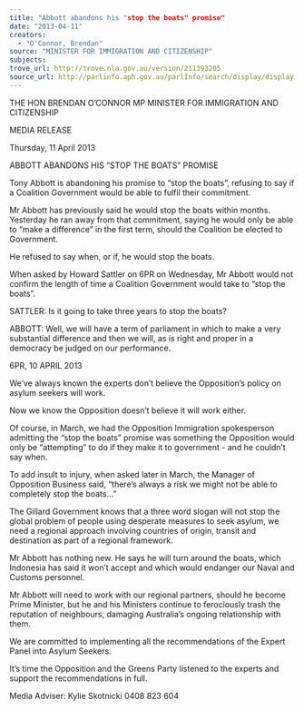 ```yaml
---
title: "Abbott abandons his "stop the boats" promise"
date: "2013-04-11"
creators:
  - "O'Connor, Brendan"
source: "MINISTER FOR IMMIGRATION AND CITIZENSHIP"
subjects:
trove_url: http://trove.nla.gov.au/version/211393205
source_url: http://parlinfo.aph.gov.au/parlInfo/search/display/display.w3p;query=Id%3A%22media/pressrel/2365645%22
---
```


 THE HON BRENDAN O’CONNOR MP  MINISTER FOR IMMIGRATION AND CITIZENSHIP    

 MEDIA RELEASE    

 Thursday, 11 April 2013    

 ABBOTT ABANDONS HIS “STOP THE BOATS” PROMISE 

 Tony Abbott is abandoning his promise to “stop the boats”, refusing to say if a Coalition  Government would be able to fulfil their commitment. 

 Mr Abbott has previously said he would stop the boats within months. Yesterday he ran away  from that commitment, saying he would only be able to “make a difference” in the first term,  should the Coalition be elected to Government. 

 He refused to say when, or if, he would stop the boats. 

 When asked by Howard Sattler on 6PR on Wednesday, Mr Abbott would not confirm the length  of time a Coalition Government would take to “stop the boats”. 

 

 SATTLER: Is it going to take three years to stop the boats? 

 ABBOTT: Well, we will have a term of parliament in which to make a very substantial  difference and then we will, as is right and proper in a democracy be judged on our  performance. 

 6PR, 10 APRIL 2013 

 

 We’ve always known the experts don’t believe the Opposition’s policy on asylum seekers will  work. 

 Now we know the Opposition doesn’t believe it will work either. 

 Of course, in March, we had the Opposition Immigration spokesperson admitting the “stop the  boats” promise was something the Opposition would only be “attempting” to do if they make it  to government - and he couldn’t say when.    

 To add insult to injury, when asked later in March, the Manager of Opposition Business said,  “there’s always a risk we might not be able to completely stop the boats…” 

 The Gillard Government knows that a three word slogan will not stop the global problem of  people using desperate measures to seek asylum, we need a regional approach involving  countries of origin, transit and destination as part of a regional framework. 

 Mr Abbott has nothing new. He says he will turn around the boats, which Indonesia has said it  won’t accept and which would endanger our Naval and Customs personnel. 

 Mr Abbott will need to work with our regional partners, should he become Prime Minister, but  he and his Ministers continue to ferociously trash the reputation of neighbours, damaging  Australia’s ongoing relationship with them. 

 We are committed to implementing all the recommendations of the Expert Panel into Asylum  Seekers. 

 It’s time the Opposition and the Greens Party listened to the experts and support the  recommendations in full. 

 Media Adviser: Kylie Skotnicki 0408 823 604 

 

 

